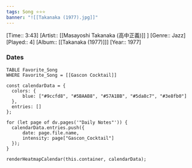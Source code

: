 ```yaml
---
tags: Song ⭐⭐⭐ 
banner: "![[Takanaka (1977).jpg]]"
---
```

[Time:: 3:43]
[Artist:: [[Masayoshi Takanaka (高中正義)]] ]
[Genre:: Jazz]
[Played:: 4]
[Album:: [[Takanaka (1977)]]]
[Year:: 1977]
### Dates
````dataview
TABLE Favorite_Song
WHERE Favorite_Song = [[Gascon Cocktail]]
````

  ```dataviewjs
const calendarData = { 
	colors: { 
		blue: ["#9ccfd8", "#5BAAB8", "#57A1BB", "#5da8c7", "#3e8fb0"] 
	}, 
	entries: [] 
}; 

for (let page of dv.pages('"Daily Notes"')) { 
	calendarData.entries.push({ 
		date: page.file.name, 
		intensity: page["Gascon_Cocktail"]
	}); 
} 

renderHeatmapCalendar(this.container, calendarData);
```
